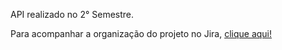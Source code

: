 API realizado no 2° Semestre.

Para acompanhar a organização do projeto no Jira, [clique aqui!](https://apilog.atlassian.net/jira/software/projects/PFRRV/boards/2/backlog)


